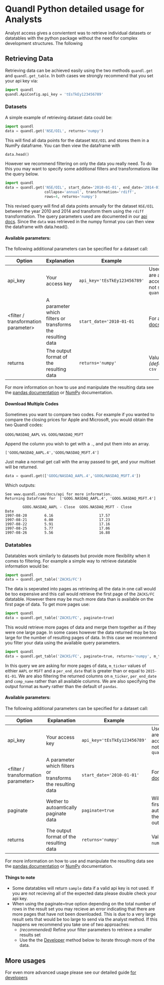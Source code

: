 # Quandl Python detailed usage for Analysts

Analyst access gives a convientent was to retrieve individual datasets or datatables with the python package without the need for complex development structures. The following  

## Retrieving Data

Retrieving data can be achieved easily using the two methods `quandl.get` and `quandl.get_table`. In both cases we strongly recommend that you set your api key via: 
 
 ```python
import quandl
quandl.ApiConfig.api_key = 'tEsTkEy123456789'
```

### Datasets

A simple example of retrieving dataset data could be:

```python
import quandl
data = quandl.get('NSE/OIL', returns='numpy')
```

This will find all data points for the dataset `NSE/OIL` and stores them in a NumPy dataframe. You can then view the dataframe with
 
```python
data.head()
```

However we recommend filtering on only the data you really need. To do this you may want to specify some additional filters and transformations like the query below.

```python
import quandl
data = quandl.get('NSE/OIL', start_date='2010-01-01', end_date='2014-01-01', 
                  collapse='annual', transformation='rdiff', 
                  rows=4, returns='numpy')
```

This revised query will find all data points annually for the dataset `NSE/OIL` between the year 2010 and 2014 and transform them using the `rdiff` transformation. The query parameters used are documented in our [api docs](https://www.quandl.com/docs/api#data). Since the `data` was retrieved in the numpy format you can then view the dataframe with data.head(). 

#### Available parameters:

The following additional parameters can be specified for a dataset call:

| Option | Explanation | Example | Description |
|---|---|---|---|
| api_key | Your access key | `api_key='tEsTkEy123456789'` | Used to identify who you are and provide more access. Only required if not set via `quandl.ApiConfig.api_key=` |
| \<filter / transformation parameter\> | A parameter which filters or transforms the resulting data | `start_date='2010-01-01` | For a full list see our [api docs](https://www.quandl.com/docs/api#data) |
| returns | The output format of the resulting data | `returns='numpy'` | Value can be one of either _(default)_ `pandas`, `numpy`, or `csv` |

For more information on how to use and manipulate the resulting data see the [pandas documentation](http://pandas.pydata.org/) or [NumPy](http://www.numpy.org/) documentation.

#### Download Multiple Codes

Sometimes you want to compare two codes. For example if you wanted to compare the closing prices for Apple and Microsoft, you would obtain the two Quandl codes:

`GOOG/NASDAQ_AAPL` vs. `GOOG/NASDAQ_MSFT`

Append the column you wish to get with a `.`, and put them into an array.

`['GOOG/NASDAQ_AAPL.4','GOOG/NASDAQ_MSFT.4']`

Just make a normal get call with the array passed to get, and your multiset will be returned.

```python
data = quandl.get(['GOOG/NASDAQ_AAPL.4','GOOG/NASDAQ_MSFT.4'])
```

Which outputs:

```
See www.quandl.com/docs/api for more information.
Returning Dataframe for  ['GOOG.NASDAQ_AAPL.4', 'GOOG.NASDAQ_MSFT.4']

        GOOG.NASDAQ_AAPL - Close  GOOG.NASDAQ_MSFT - Close
Date                                                          
1997-08-20        6.16                     17.57
1997-08-21        6.00                     17.23
1997-08-22        5.91                     17.16
1997-08-25        5.77                     17.06
1997-08-26        5.56                     16.88

```

### Datatables

Datatables work similarly to datasets but provide more flexibility when it comes to filtering. For example a simple way to retrieve datatable information would be:

```python
import quandl
data = quandl.get_table('ZACKS/FC')
```

The data is seperated into pages as retrieving all the data in one call would be too expensive and this call would retrieve the first page of the `ZACKS/FC` datatable. However there may be much more data than is available on the first page of data. To get more pages use:

```python
import quandl
data = quandl.get_table('ZACKS/FC', paginate=true)
```

This would retrieve more pages of data and merge them together as if they were one large page. In some cases however the data returned may be too large for the number of resulting pages of data. In this case we recommend you filter your data using the available query parameters.

```python
import quandl
data = quandl.get_table('ZACKS/FC', paginate=true, returns='numpy', m_ticker=['AAPL', 'MSFT'], per_end_date={'gte': '2015-01-01'}}, qopts={'columns':['m_ticker', 'per_end_date']})
```

In this query we are asking for more pages of data, `m_ticker` values of eithier `AAPL` or `MSFT` and a `per_end_date` that is greater than or equal to `2015-01-01`. We are also filtering the returned columns on `m_ticker`, `per_end_date` and `comp_name` rather than all available columns. We are also specifying the output format as `NumPy` rather than the default of `pandas`.

#### Available parameters:

The following additional parameters can be specified for a dataset call:

| Option | Explanation | Example | Description |
|---|---|---|---|
| api_key | Your access key | `api_key='tEsTkEy123456789'` | Used to identify who you are and provide more access. Only required if not set via `quandl.ApiConfig.api_key=` |
| \<filter / transformation parameter\> | A parameter which filters or transforms the resulting data | `start_date='2010-01-01'` | For a full list see our [api docs](https://www.quandl.com/docs/api#datatables) |
| paginate | Wether to autoamtically paginate data | `paginate=true` | Will paginate through the first few pages of data automatically and merge them together in a larger output format. |
| returns | The output format of the resulting data | `returns='numpy'` | Value can be one of eithier `numpy`, `pandas`, or `csv` |

For more information on how to use and manipulate the resulting data see the [pandas documentation](http://pandas.pydata.org/) or [NumPy](http://www.numpy.org/) documentation.

#### Things to note

* Some datatables will return `sample` data if a valid api key is not used. If you are not recieving all of the expected data please double check your api key.
* When using the paginate=true option depending on the total number of rows in the result set you may recieve an error indicating that there are more pages that have not been downloaded. This is due to a very large result sets that would be too large to send via the analyst method. If this happens we recommend you take one of two approaches:
  * *(recommended)* Refine your filter parameters to retrieve a smaller results set
  * Use the the [Developer](./FOR_DEVELOPERS.md) method below to iterate through more of the data.

## More usages

For even more advanced usage please see our detailed guide [for developers](./FOR_DEVELOPERS.md)